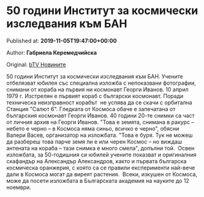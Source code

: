 
# 50 години Институт за космически изследвания към БАН

Published at: **2019-11-05T19:47:00+00:00**

Author: **Габриела Керемедчийска**

Original: [bTV Новините](https://btvnovinite.bg/bulgaria/50-godini-institut-za-kosmicheski-izsledvanija-kam-ban.html)

50 години Институт за космически изследвания към БАН. Учените отбелязват юбилея със специална изложба с непоказвани фотографии, снимани от кораба на първия ни космонавт Георги Иванов.
10 април 1979 г. Изстрелян е първият кораб с български космонавт.
Поради техническа неизправност корабът  не успява да се скачи с орбитална Станция "Салют 6". Гледката от Космоса обаче е запечатана от българския космонавт Георги Иванов.
40 години 20-те снимки са част от личния архив на Георги Иванов.
"Това е земята, снимана в ракурс – небето е черно – в Космоса няма синьо, всичко е черно", обясни Валери Васев, организатор на изложбата.
"Това е буря. Тук не можеш да разбереш това парче земя ли е или черен Космос – но виждаш антената на кораба – тази снимка е много смела", допълни той. 
Освен изложбата, за 50-годишния си юбилей учените показват и оригиналния скафандър на Александър Александров, както и първата българска космическа оранжерия, с която са се правили експерименти най-вече дали в Космоса могат да виреят растения. 
Всеки, изкушен от Космоса, може да посети изложбата в Българската академия на науките до 12 ноември.
